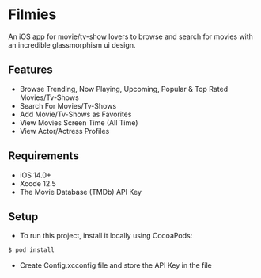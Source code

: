 # Filmies

An iOS app for movie/tv-show lovers to browse and search for movies with an incredible glassmorphism ui design.

## Features

- Browse Trending, Now Playing, Upcoming, Popular & Top Rated Movies/Tv-Shows
- Search For Movies/Tv-Shows
- Add Movie/Tv-Shows as Favorites
- View Movies Screen Time (All Time)
- View Actor/Actress Profiles

## Requirements

- iOS 14.0+ 
- Xcode 12.5
- The Movie Database (TMDb) API Key

## Setup

- To run this project, install it locally using CocoaPods:
```ruby
$ pod install
```

- Create Config.xcconfig file and store the API Key in the file




